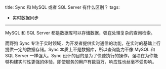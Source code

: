 title: Sync 和 MySQL 或者 SQL Server 有什么区别？
tags:
- 实时数据同步
---
MySQL 和 SQL Server 都是数据库可以存储数据，强在处理复杂的查询检索。

而野狗 Sync 专注于实时领域，为开发者提供实时通信的功能，在实时的基础上行提供一定的数据存储。Sync 本质上不是数据库，所以查询能力不像 MySQL 和 SQL Server 一样强大。Sync 设计的目的是为了快速执行的操作，强项在为你能够构建实时性更强的体验，即使服务的用户有数百万，响应性也丝毫不受影响。
